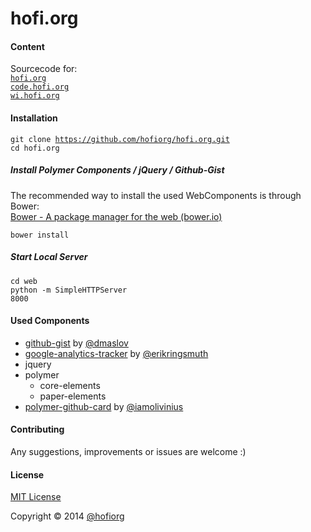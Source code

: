 hofi.org
========

#### Content

Sourcecode for: <br/>
<code>[hofi.org](http://hofi.org)</code><br/>
<code>[code.hofi.org](http://code.hofi.org)</code><br/>
<code>[wi.hofi.org](http://wi.hofi.org)</code><br/>

#### Installation

<code>git clone https://github.com/hofiorg/hofi.org.git</code><br/>
<code>cd hofi.org</code><br/>

##### Install Polymer Components / jQuery / Github-Gist

The recommended way to install the used WebComponents is through Bower:<br/>
[Bower - A package manager for the web (bower.io)](http://www.bower.io/)

<code>bower install</code><br/>

##### Start Local Server

<code>cd web</code><br/>
<code>python -m SimpleHTTPServer 8000</code><br/>

#### Used Components

* [github-gist](https://github.com/dmaslov/github-gist) by [@dmaslov](https://github.com/dmaslov)
* [google-analytics-tracker](https://github.com/erikringsmuth/google-analytics-tracker) by [@erikringsmuth](https://github.com/erikringsmuth)
* jquery
* polymer
    * core-elements
    * paper-elements
* [polymer-github-card](https://github.com/iamolivinius/polymer-github-card) by [@iamolivinius](https://github.com/iamolivinius)

#### Contributing
Any suggestions, improvements or issues are welcome :)

#### License
[MIT License](http://opensource.org/licenses/MIT)

Copyright &copy; 2014 [@hofiorg](https://github.com/hofiorg)
